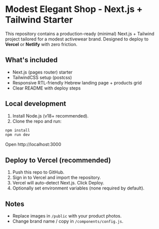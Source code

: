 
# Modest Elegant Shop - Next.js + Tailwind Starter

This repository contains a production-ready (minimal) Next.js + Tailwind project tailored for a modest activewear brand.
Designed to deploy to **Vercel** or **Netlify** with zero friction.

## What's included
- Next.js (pages router) starter
- TailwindCSS setup (postcss)
- Responsive RTL-friendly Hebrew landing page + products grid
- Clear README with deploy steps

## Local development
1. Install Node.js (v18+ recommended).
2. Clone the repo and run:
```bash
npm install
npm run dev
```
Open http://localhost:3000

## Deploy to Vercel (recommended)
1. Push this repo to GitHub.
2. Sign in to Vercel and import the repository.
3. Vercel will auto-detect Next.js. Click Deploy.
4. Optionally set environment variables (none required by default).

## Notes
- Replace images in `/public` with your product photos.
- Change brand name / copy in `/components/config.js`.

